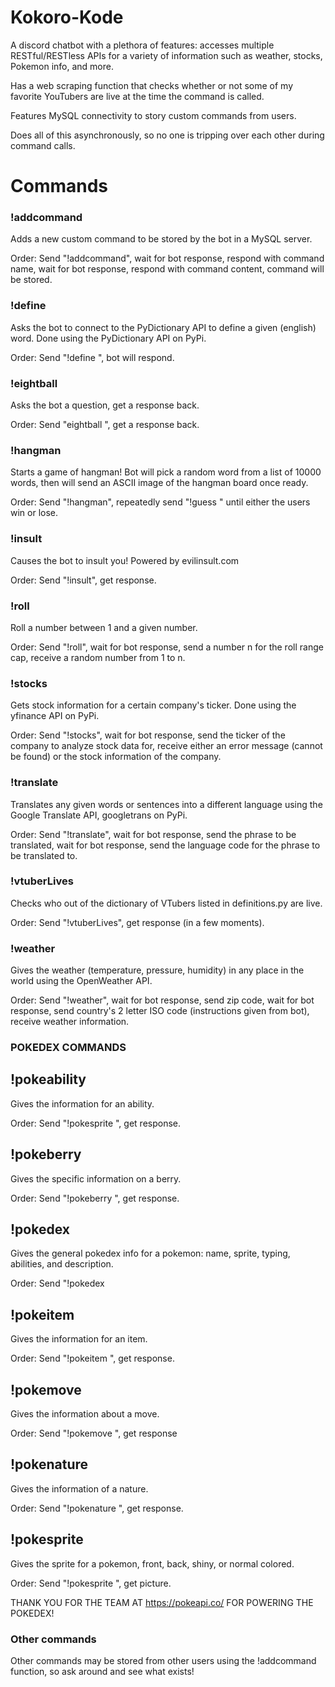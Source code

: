# Kokoro-Kode
A discord chatbot with a plethora of features: accesses multiple RESTful/RESTless APIs for a variety of information such as weather, stocks, Pokemon info, and more.

Has a web scraping function that checks whether or not some of my favorite YouTubers are live at the time the command is called.

Features MySQL connectivity to story custom commands from users.

Does all of this asynchronously, so no one is tripping over each other during command calls.

# Commands

### !addcommand

Adds a new custom command to be stored by the bot in a MySQL server.

Order: Send "!addcommand", wait for bot response, respond with command name, wait for bot response, respond with command content, command will be stored.

### !define

Asks the bot to connect to the PyDictionary API to define a given (english) word.  Done using the PyDictionary API on PyPi.

Order: Send "!define <word>", bot will respond.

### !eightball

Asks the bot a question, get a response back.

Order: Send "eightball <question>", get a response back.
  
### !hangman

Starts a game of hangman!  Bot will pick a random word from a list of 10000 words, then will send an ASCII image of the hangman board once ready.

Order: Send "!hangman", repeatedly send "!guess <word>" until either the users win or lose.

### !insult

Causes the bot to insult you!  Powered by evilinsult.com

Order: Send "!insult", get response.

### !roll

Roll a number between 1 and a given number.

Order: Send "!roll", wait for bot response, send a number n for the roll range cap, receive a random number from 1 to n.

### !stocks

Gets stock information for a certain company's ticker.  Done using the yfinance API on PyPi.

Order: Send "!stocks", wait for bot response, send the ticker of the company to analyze stock data for, receive either an error message (cannot be found) or the stock information of the company.

### !translate

Translates any given words or sentences into a different language using the Google Translate API, googletrans on PyPi.

Order: Send "!translate", wait for bot response, send the phrase to be translated, wait for bot response, send the language code for the phrase to be translated to.

### !vtuberLives

Checks who out of the dictionary of VTubers listed in definitions.py are live.  

Order: Send "!vtuberLives", get response (in a few moments).

### !weather

Gives the weather (temperature, pressure, humidity) in any place in the world using the OpenWeather API.

Order: Send "!weather", wait for bot response, send zip code, wait for bot response, send country's 2 letter ISO code (instructions given from bot), receive weather information.

### POKEDEX COMMANDS

## !pokeability

Gives the information for an ability.

Order: Send "!pokesprite <ability name>", get response.

## !pokeberry

Gives the specific information on a berry.

Order: Send "!pokeberry <berry name>", get response.

## !pokedex

Gives the general pokedex info for a pokemon: name, sprite, typing, abilities, and description.

Order:  Send "!pokedex <pokemon name>

## !pokeitem

Gives the information for an item.

Order:  Send "!pokeitem <item name>", get response.

## !pokemove

Gives the information about a move.

Order:  Send "!pokemove <move name>", get response

## !pokenature

Gives the information of a nature.

Order:  Send "!pokenature <nature name>", get response.

## !pokesprite

Gives the sprite for a pokemon, front, back, shiny, or normal colored.

Order: Send "!pokesprite <pokemon name> <front or back> <shiny or default>", get picture.

THANK YOU FOR THE TEAM AT https://pokeapi.co/ FOR POWERING THE POKEDEX!

### Other commands

Other commands may be stored from other users using the !addcommand function, so ask around and see what exists!
